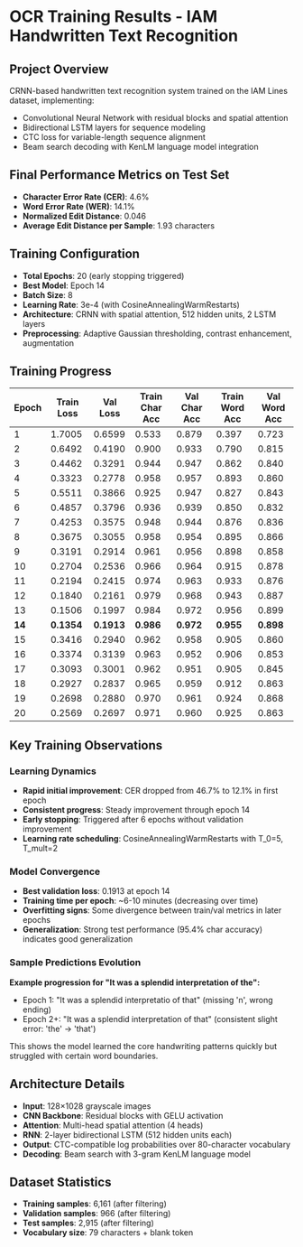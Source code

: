 # OCR Training Results - IAM Handwritten Text Recognition

## Project Overview
CRNN-based handwritten text recognition system trained on the IAM Lines dataset, implementing:
- Convolutional Neural Network with residual blocks and spatial attention
- Bidirectional LSTM layers for sequence modeling
- CTC loss for variable-length sequence alignment
- Beam search decoding with KenLM language model integration

## Final Performance Metrics on Test Set
- **Character Error Rate (CER)**: 4.6% 
- **Word Error Rate (WER)**: 14.1% 
- **Normalized Edit Distance**: 0.046
- **Average Edit Distance per Sample**: 1.93 characters

## Training Configuration
- **Total Epochs**: 20 (early stopping triggered)
- **Best Model**: Epoch 14
- **Batch Size**: 8
- **Learning Rate**: 3e-4 (with CosineAnnealingWarmRestarts)
- **Architecture**: CRNN with spatial attention, 512 hidden units, 2 LSTM layers
- **Preprocessing**: Adaptive Gaussian thresholding, contrast enhancement, augmentation

## Training Progress

| Epoch | Train Loss | Val Loss | Train Char Acc | Val Char Acc | Train Word Acc | Val Word Acc |
|-------|------------|----------|----------------|--------------|----------------|--------------|
| 1     | 1.7005     | 0.6599   | 0.533          | 0.879        | 0.397          | 0.723        |
| 2     | 0.6492     | 0.4190   | 0.900          | 0.933        | 0.790          | 0.815        |
| 3     | 0.4462     | 0.3291   | 0.944          | 0.947        | 0.862          | 0.840        |
| 4     | 0.3323     | 0.2778   | 0.958          | 0.957        | 0.893          | 0.860        |
| 5     | 0.5511     | 0.3866   | 0.925          | 0.947        | 0.827          | 0.843        |
| 6     | 0.4857     | 0.3796   | 0.936          | 0.939        | 0.850          | 0.832        |
| 7     | 0.4253     | 0.3575   | 0.948          | 0.944        | 0.876          | 0.836        |
| 8     | 0.3675     | 0.3055   | 0.958          | 0.954        | 0.895          | 0.866        |
| 9     | 0.3191     | 0.2914   | 0.961          | 0.956        | 0.898          | 0.858        |
| 10    | 0.2704     | 0.2536   | 0.966          | 0.964        | 0.915          | 0.878        |
| 11    | 0.2194     | 0.2415   | 0.974          | 0.963        | 0.933          | 0.876        |
| 12    | 0.1840     | 0.2161   | 0.979          | 0.968        | 0.943          | 0.887        |
| 13    | 0.1506     | 0.1997   | 0.984          | 0.972        | 0.956          | 0.899        |
| **14**| **0.1354** | **0.1913** | **0.986**    | **0.972**    | **0.955**      | **0.898**    |
| 15    | 0.3416     | 0.2940   | 0.962          | 0.958        | 0.905          | 0.860        |
| 16    | 0.3374     | 0.3139   | 0.963          | 0.952        | 0.906          | 0.853        |
| 17    | 0.3093     | 0.3001   | 0.962          | 0.951        | 0.905          | 0.845        |
| 18    | 0.2927     | 0.2837   | 0.965          | 0.959        | 0.912          | 0.863        |
| 19    | 0.2698     | 0.2880   | 0.970          | 0.961        | 0.924          | 0.868        |
| 20    | 0.2569     | 0.2697   | 0.971          | 0.960        | 0.925          | 0.863        |

## Key Training Observations

### Learning Dynamics
- **Rapid initial improvement**: CER dropped from 46.7% to 12.1% in first epoch
- **Consistent progress**: Steady improvement through epoch 14
- **Early stopping**: Triggered after 6 epochs without validation improvement
- **Learning rate scheduling**: CosineAnnealingWarmRestarts with T_0=5, T_mult=2

### Model Convergence
- **Best validation loss**: 0.1913 at epoch 14
- **Training time per epoch**: ~6-10 minutes (decreasing over time)
- **Overfitting signs**: Some divergence between train/val metrics in later epochs
- **Generalization**: Strong test performance (95.4% char accuracy) indicates good generalization

### Sample Predictions Evolution
**Example progression for "It was a splendid interpretation of the":**
- Epoch 1: "It was a splendid interpretatio of that" (missing 'n', wrong ending)
- Epoch 2+: "It was a splendid interpretation of that" (consistent slight error: 'the' → 'that')

This shows the model learned the core handwriting patterns quickly but struggled with certain word boundaries.


## Architecture Details
- **Input**: 128×1028 grayscale images
- **CNN Backbone**: Residual blocks with GELU activation
- **Attention**: Multi-head spatial attention (4 heads)
- **RNN**: 2-layer bidirectional LSTM (512 hidden units each)
- **Output**: CTC-compatible log probabilities over 80-character vocabulary
- **Decoding**: Beam search with 3-gram KenLM language model

## Dataset Statistics
- **Training samples**: 6,161 (after filtering)
- **Validation samples**: 966 (after filtering)  
- **Test samples**: 2,915 (after filtering)
- **Vocabulary size**: 79 characters + blank token
